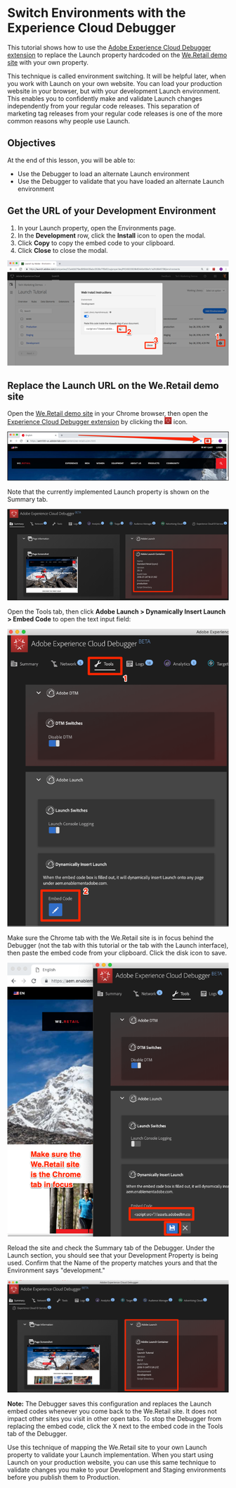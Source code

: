 # Switch Environments with the Experience Cloud Debugger

This tutorial shows how to use the [Adobe Experience Cloud Debugger extension](https://chrome.google.com/webstore/detail/adobe-experience-cloud-de/ocdmogmohccmeicdhlhhgepeaijenapj) to replace the Launch property hardcoded on the [We.Retail demo site](https://aem.enablementadobe.com/content/we-retail/us/en.html) with your own property.

This technique is called environment switching. It will be helpful later, when you work with Launch on your own website. You can load your production website in your browser, but with your development Launch environment. This enables you to confidently make and validate Launch changes independently from your regular code releases. This separation of marketing tag releases from your regular code releases is one of the more common reasons why people use Launch.

## Objectives

At the end of this lesson, you will be able to:

* Use the Debugger to load an alternate Launch environment
* Use the Debugger to validate that you have loaded an alternate Launch environment

## Get the URL of your Development Environment

1. In your Launch property, open the Environments page.
2. In the **Development** row, click the **Install** icon to open the modal.
3. Click **Copy** to copy the embed code to your clipboard.
4. Click **Close** to close the modal.

![](../../.gitbook/assets/launch-copyinstallcode%20%281%29.png)

## Replace the Launch URL on the We.Retail demo site

Open the [We.Retail demo site](https://aem100-us.adobevlab.com/content/we-retail/us/en.html) in your Chrome browser, then open the [Experience Cloud Debugger extension](https://chrome.google.com/webstore/detail/adobe-experience-cloud-de/ocdmogmohccmeicdhlhhgepeaijenapj) by clicking the ![](../../.gitbook/assets/icon-debugger.png) icon.

![](../../.gitbook/assets/switchenvironments-opendebugger%20%281%29.png)

Note that the currently implemented Launch property is shown on the Summary tab.

![](../../.gitbook/assets/switchenvironments-debuggeronweretail%20%282%29.png)

Open the Tools tab, then click **Adobe Launch &gt; Dynamically Insert Launch &gt; Embed Code** to open the text input field:

![](../../.gitbook/assets/switchenvironments-debugger-editembedcode.png)

Make sure the Chrome tab with the We.Retail site is in focus behind the Debugger \(not the tab with this tutorial or the tab with the Launch interface\), then paste the embed code from your clipboard. Click the disk icon to save.

![](../../.gitbook/assets/switchenvironments-debugger-save.png)

Reload the site and check the Summary tab of the Debugger. Under the Launch section, you should see that your Development Property is being used. Confirm that the Name of the property matches yours and that the Environment says "development."

![](../../.gitbook/assets/switchenvironments-debuggeronweretail.png)

**Note:** The Debugger saves this configuration and replaces the Launch embed codes whenever you come back to the We.Retail site. It does not impact other sites you visit in other open tabs. To stop the Debugger from replacing the embed code, click the X next to the embed code in the Tools tab of the Debugger.

Use this technique of mapping the We.Retail site to your own Launch property to validate your Launch implementation. When you start using Launch on your production website, you can use this same technique to validate changes you make to your Development and Staging environments before you publish them to Production.

